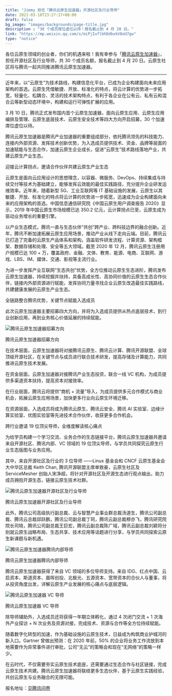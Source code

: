 ```yaml
---
title: "Jimmy 担任「腾讯云原生加速器」开源社区及行业导师"
date: 2021-03-10T23:27:17+08:00
draft: false
bg_image: "images/backgrounds/page-title.jpg"
description : "30 个成员席位虚位以待！报名截止到 4 月 20 日。"
link: "https://mp.weixin.qq.com/s/miPjIuflbhDdbxkV8oU7gw"
type: "notice"
---
```


各位云原生领域的创业者，你们的机遇来啦！我有幸参与「[腾讯云原生加速器](https://mp.weixin.qq.com/s/miPjIuflbhDdbxkV8oU7gw)」，担任开源社区及行业导师，共 30 个成员名额，报名截止到 4 月 20 日。云原生社区将与腾讯一起共同推进腾讯云原生加速器。

---

近年来，以“云原生”为技术路线，构建信息化平台，已成为企业构建面向未来应用架构的首选。云原生凭借敏捷、开放、标准化的特点，将云计算的优势进一步拓宽，轻量化、松耦合、灵活的技术架构特点，有利于各企业在公有云、私有云和混合云等新型动态环境中，构建和运行可弹性扩展的应用。

3 月 10 日，腾讯正式发布国内首个云原生加速器，面向云原生应用、云原生应用编排及管理、云原生底层技术、云原生安全技术等四大方向开启招募，30 个加速席位虚位以待。

腾讯云原生加速器是腾讯产业加速器的重要组成部分，依托腾讯领先的科技能力、连接内外部资源、发挥技术创新优势，为入选成员提供技术、资金、品牌等层面的加速赋能与生态合作，加速云原生企业成长，促进“云原生”技术路线落地产业，共建云原生产业生态。

迎接云计算拐点，邀请合作伙伴共建云原生产业生态

云原生是面向云应用设计的思想理念，以容器、微服务、DevOps、持续集成与持续交付等技术为基础建立，能够发挥云效能的最佳实践路径，充分提升企业研发运维效率。近年来，随着新型 5G、工业互联网等 IT 基础设施的发展，云原生以其敏捷、开放、标准化的特点将云计算的优势进一步拓宽，迅速成为企业构建面向未来的应用架构的首选。中国信息通信研究院《中国云原生用户调查报告 2020》显示，2019 年中国云原生市场规模已达 350.2 亿元，云计算拐点已至，云原生成为驱动业务增长的重要引擎。

以产业生态模式，腾讯一直与生态伙伴“共创”跨产业、跨科技边界的融合创新。近年，腾讯不断加速拓展云原生应用场景，推动产业从线下走向云端。目前，腾讯云已打造了完备的云原生产品体系和架构，涵盖软件研发流程、计算资源、架构框架、数据存储和处理、安全等五大领域。截至 2020 年 12 月，腾讯云原生注册用户规模已达 100 + 万，覆盖政府、金融、文体、教育、能源、电商、互联网、游戏、LBS、IM、媒体、交通、影视等主流行业。

为进一步发挥产业互联网“生态共创”优势，全方位推动云原生生态进阶，腾讯发布云原生加速器，持续挖掘并扶持，具备高成长性、高协同价值的云原生生态合作伙伴，链接内外部资源进行赋能，发挥协同力量寻找企业云原生改造最佳实践路线，共建健康发展的云原生产业生态。

全链路整合腾讯优势，关键节点赋能入选成员

此次云原生加速器主要招募四大方向，并将为入选成员提供从热点底层技术，到行业创新应用，再到业务核心价值延展的持续赋能。

![腾讯云原生加速器招募方向](008eGmZEgy1gogtmexp6rj30u00lqk40.jpg)

腾讯云原生加速器招募方向

在技术层面，云原生加速器将对接腾讯云原生、腾讯云计算、腾讯开源联盟、全球顶级开源社区，在关键节点与成员进行联合技术研发，提高存储及计算能力，共同推进云原生技术发展。

在资金层面，云原生加速器对接腾讯产业生态投资，联合一线 VC 机构，为成员提供多渠道资本扶持，提高资本对接效率。

在行业层面，腾讯云将提供“商机 + 流量”导入，为成员提供多元合作模式与商业机会，拓展云原生应用场景，加快更多行业向云原生环境迁移。

在资源层面，入选成员将成为腾讯云原生、腾讯云安全、腾讯 AI 实验室、边缘计算实验室、优图实验室等先进技术合作伙伴，收获更多合作机会。

跨行业邀请 19 位顶尖导师，全维度解读核心痛点

为给学员构建一个学习交流、业务合作的生态链接平台，腾讯云原生加速器共邀请来自开源社区、腾讯内部、VC 领域的 19 位顶尖导师，与学员共同探究云原生行业生态版图与业务应用。

其中，来自开源社区及行业的 3 位导师 ——Linux 基金会和 CNCF 云原生基金会大中华区总裁 Keith Chan, 腾讯开源联盟主席单致豪，云原生社区及 ServiceMesher 创始人宋净超，将针对开源社区及开源生态进行观点输出，助力成员拥抱开源生态，链接云原生技术社群。

![腾讯云原生加速器开源社区及行业导师](008eGmZEgy1gogtmh6lncj30u00crq85.jpg)

腾讯云原生加速器开源社区及行业导师

此外，腾讯公司高级执行副总裁、云与智慧产业事业群总裁汤道生，腾讯公司副总裁、腾讯云总裁邱跃鹏，腾讯公司副总裁丁珂，腾讯云副总裁穆亦飞，腾讯研究院院长司晓，腾讯公司副总裁王巨宏，腾讯云副总裁陈广域，腾讯云副总裁刘颖将分别就云原生战略布局、生态共享、技术应用等话题进行分享，与学员共同探索云原生新课题与新机遇。

![腾讯云原生加速器腾讯内部导师](008eGmZEgy1gogtmfrp1ij30u00lon8w.jpg)

腾讯云原生加速器腾讯内部导师

腾讯云原生加速器获得了来自 VC 领域的多位导师支持。来自 IDG、红点中国、云启资本、斯道资本、晨晖创投、北极光、五源资本、宽带资本的合伙人与董事，将从投资角度出发，详解云原生产业发展的核心痛点与底层逻辑。

![腾讯云原生加速器 VC 导师](008eGmZEgy1gogtmgmaigj30u00lvh0l.jpg)

腾讯云原生加速器 VC 导师

除导师辅助外，入选成员还将获得一年期立体孵化，通过 4 次闭门交流 + 1 次海外产业探访 + N 次业务及资源对接，完成技术、资源与合作等全方位持续赋能。

随着数字化转型的加速，作为基础设施的云原生技术，日益成为构筑商业护城河的新入口。Gartner 曾做出预测：在 2020 年前，50% 的企业将业务工作流放到本地需要作为异常事件进行审批，公司“无云”的策略会和现在“无网络”的策略一样少。

在云时代，不仅需要夯实云原生技术底座，还需要通过生态合作与社区链接，完成云原生技术共建。腾讯云原生加速器将联结更多生态伙伴，基于云原生实践经验，共创云原生与业务融合的无限可能。

报名地址：[见腾讯问卷](https://wj.qq.com/s2/8134735/a817/)